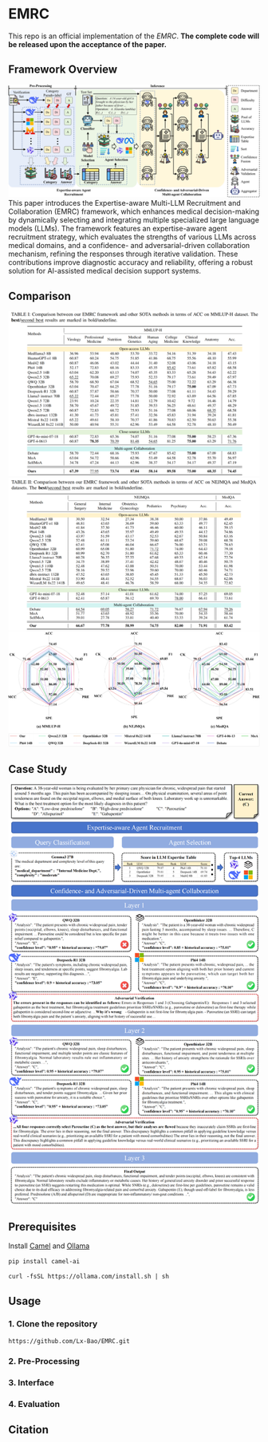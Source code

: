 # EMRC

This repo is an official implementation of the *EMRC*.
**The complete code will be released upon the acceptance of the paper.**

## Framework Overview
![architecture](Fig/Fig_Method7_01.png)
This paper introduces the Expertise-aware Multi-LLM Recruitment and Collaboration (EMRC) framework, which enhances medical decision-making by dynamically selecting and integrating multiple specialized large language models (LLMs). The framework features an expertise-aware agent recruitment strategy, which evaluates the strengths of various LLMs across medical domains, and a confidence- and adversarial-driven collaboration mechanism, refining the responses through iterative validation. These contributions improve diagnostic accuracy and reliability, offering a robust solution for AI-assisted medical decision support systems.
## Comparison
![LD](Fig/MMLU.png)
![LD](Fig/NEJ_Med.png)
![LD](Fig/Fig_ld4_01.png)

## Case Study
![LD](Fig/Fig_case3_01.png)

## Prerequisites
Install [Camel](https://github.com/camel-ai/camel) and [Ollama](https://ollama.com/)
```
pip install camel-ai
```
```
curl -fsSL https://ollama.com/install.sh | sh
```


## Usage
### 1. Clone the repository
```
https://github.com/Lx-Bao/EMRC.git
```
### 2. Pre-Processing

### 3. Interface
### 4. Evaluation

## Citation

